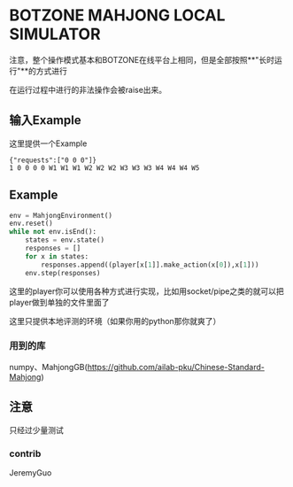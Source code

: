 # BOTZONE MAHJONG LOCAL SIMULATOR

注意，整个操作模式基本和BOTZONE在线平台上相同，但是全部按照**"长时运行"**的方式进行

在运行过程中进行的非法操作会被raise出来。

## 输入Example

这里提供一个Example

```
{"requests":["0 0 0"]}
1 0 0 0 0 W1 W1 W1 W2 W2 W2 W3 W3 W3 W4 W4 W4 W5
```

## Example

``` python
env = MahjongEnvironment()
env.reset()
while not env.isEnd():
    states = env.state()
    responses = []
    for x in states:
        responses.append((player[x[1]].make_action(x[0]),x[1]))
    env.step(responses)
```

这里的player你可以使用各种方式进行实现，比如用socket/pipe之类的就可以把player做到单独的文件里面了

这里只提供本地评测的环境（如果你用的python那你就爽了）


### 用到的库

numpy、MahjongGB(https://github.com/ailab-pku/Chinese-Standard-Mahjong)

## 注意

只经过少量测试

### contrib

JeremyGuo